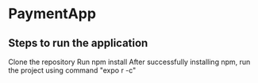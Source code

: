 # PaymentApp

## Steps to run the application
  Clone the repository
  Run npm install
  After successfully installing npm, run the project using command "expo r -c"

